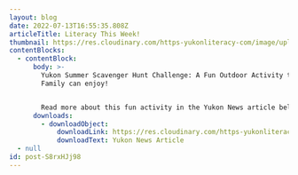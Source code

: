 ```yaml
---
layout: blog
date: 2022-07-13T16:55:35.808Z
articleTitle: Literacy This Week!
thumbnail: https://res.cloudinary.com/https-yukonliteracy-com/image/upload/q_35/v1657645036/Untitled_srod0f.png
contentBlocks:
  - contentBlock:
      body: >-
        Yukon Summer Scavenger Hunt Challenge: A Fun Outdoor Activity the Whole
        Family can enjoy!


        Read more about this fun activity in the Yukon News article below.
      downloads:
        - downloadObject:
            downloadLink: https://res.cloudinary.com/https-yukonliteracy-com/image/upload/q_35/v1657645014/10321936_2022-07-12_09_39_01_proof1_pennpe.pdf
            downloadText: Yukon News Article
  - null
id: post-S8rxHJj98
---
```

